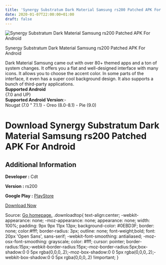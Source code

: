 ```yaml
---
title: 'Synergy Substratum Dark Material Samsung rs200 Patched APK For Android'
date: 2020-01-07T22:00:00+01:00
draft: false
---
```


![Synergy Substratum Dark Material Samsung rs200 Patched APK For Android](https://i1.wp.com/apkhome.net/wp-content/uploads/2020/01/Synergy-Substratum-Dark-Material-Samsung-rs200-Patched.png "Synergy Substratum Dark Material Samsung rs200 Patched APK For Android")

  

Synergy Substratum Dark Material Samsung rs200 Patched APK For Android

Dark Material Samsung came out with over 80+ themed apps and a ton of system changes. It offers you a flat and well-designed interface with many icons. It allows you to choose the accent color. In some parts of the interface, it even has a super cool background design. It also supports a bunch of third-party applications.  
**Supported Android**  
{7.0 and UP}  
**Supported Android Version**:-  
Nougat (7.0 " 7.1.1) - Oreo (8.0-8.1) - Pie (9.0)

Download Synergy Substratum Dark Material Samsung rs200 Patched APK For Android
===============================================================================

Additional Information
----------------------

**Developer :** Cdt

**Version :** rs200

**Google Play :** [PlayStore](https://play.google.com/store/apps/details?id=sammy.dark.material)

  

[Download Now](https://store4app.co/post/synergy-substratum-dark-material-samsung-rs200-patched-apk-for-android_1578430760)

  
Source: [Go homepage.](https://store4app.co/post/synergy-substratum-dark-material-samsung-rs200-patched-apk-for-android_1578430760) .downloadtop{ text-align:center; -webkit-appearance: none; -moz-appearance: none; appearance: none; width: 100%; padding: 9px 9px 11px 13px; background-color: #0EBD3F; border: none; color:#fff; border-radius: 3px; outline: none; font-weight;bold; font: 20px 'Open Sans', sans-serif; -webkit-font-smoothing: antialiased; -moz-osx-font-smoothing: grayscale; color: #fff; cursor: pointer; border-radius:15px;-webkit-border-radius:15px;-moz-border-radius:5px;box-shadow:0 0 5px rgba(0,0,0,.2);-moz-box-shadow:0 0 5px rgba(0,0,0,.2);-webkit-box-shadow:0 0 5px rgba(0,0,0,.2) !important; }